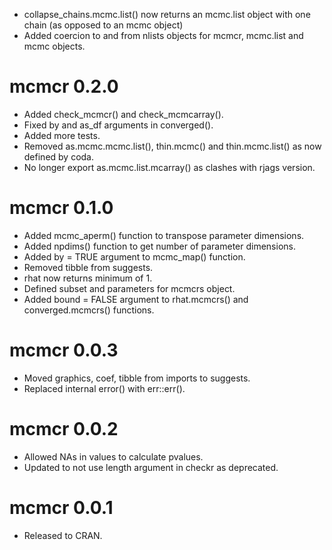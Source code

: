 - collapse_chains.mcmc.list() now returns an mcmc.list object with one chain (as opposed to an mcmc object)
- Added coercion to and from nlists objects for mcmcr, mcmc.list and mcmc objects.

# mcmcr 0.2.0

- Added check_mcmcr() and check_mcmcarray().
- Fixed by and as_df arguments in converged().
- Added more tests.
- Removed as.mcmc.mcmc.list(), thin.mcmc() and thin.mcmc.list() as now defined by coda.
- No longer export as.mcmc.list.mcarray() as clashes with rjags version.

# mcmcr 0.1.0

- Added mcmc_aperm() function to transpose parameter dimensions.
- Added npdims() function to get number of parameter dimensions.
- Added by = TRUE argument to mcmc_map() function.
- Removed tibble from suggests.
- rhat now returns minimum of 1.
- Defined subset and parameters for mcmcrs object.
- Added bound = FALSE argument to rhat.mcmcrs() and converged.mcmcrs() functions.

# mcmcr 0.0.3

- Moved graphics, coef, tibble from imports to suggests.
- Replaced internal error() with err::err().

# mcmcr 0.0.2

- Allowed NAs in values to calculate pvalues.
- Updated to not use length argument in checkr as deprecated.

# mcmcr 0.0.1

- Released to CRAN.
